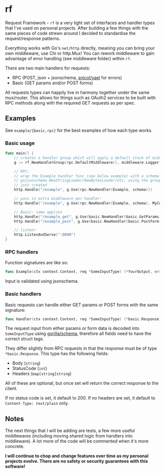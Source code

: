 # rf

Request Framework - `rf` is a very light set of interfaces and handler types
that I've used on personal projects. After building a few things with the same
pieces of code strewn around I decided to standardise the request/response
patterns.

Everything works with Go's `net/http` directly, meaning you can bring your own
middleware, use Chi or http.Mux! You can rework middleware to gain advantage of
error handling (see middleware folder) within `rf`.

There are two main handlers for requests:

* RPC (POST, json + jsonschema,
[snicol/yael](https://github.com/snicol/yael) for errors)
* Basic (GET params and/or POST forms)

All requests types can happily live in harmony together under the same
mux/router. This allows for things such as OAuth2 services to be built with RPC
methods along with the required GET requests as per spec.

## Examples

See `example/{basic,rpc}` for the best examples of how each type works.

### Basic usage

```go
func main() {
    // creates a handler group which will apply a default stack of middleware
    g := rf.NewHandlerGroup(rpc.DefaultMiddleware(), middleware.Logger(logger))

    // RPC:
    // wrap the Example handler func (see below example) with a schema loaded using
    // gojsonschema.NewStringLoader/NewBytesLoader/etc, using the group we
    // just created
    http.Handle("/example", g.Use(rpc.NewHandler(Example, schema)))

    // pass in extra middleware per handler:
    http.Handle("/example", g.Use(rpc.NewHandler(Example, schema), MyCustomMiddleware, AnotherMiddleware, ...etc))

    // Basic: same applies
    http.Handle("/example_get", g.Use(basic.NewHandler(basic.GetParams, Example), MyCustomMiddleware))
    http.Handle("/example_post", g.Use(basic.NewHandler(basic.PostForm, Example), MyCustomMiddleware))

    // listen!
    http.ListenAndServe(":8000")
}
```

### RPC handlers

Function signatures are like so:

```go
func Example(ctx context.Context, req *SomeInputType) (*YourOutput, error)
```

Input is validated using jsonschema.

### Basic handlers

Basic requests can handle either GET params or POST forms with the same
signature:

```go
func Handler(ctx context.Context, req *SomeInputType) (*basic.Response, error)
```

The request input from either params or form data is decoded into
`SomeInputType` using [gorilla/schema](https://github.com/gorilla/schema),
therefore all fields need to have the correct struct tags.

They differ slightly from RPC requests in that the response must be of type
`*basic.Response`. This type has the following fields:

* Body (`string`)
* StatusCode (`int`)
* Headers (`map[string]string`)

All of these are optional, but once set will return the correct response to the
client.

If no status code is set, it default to 200. If no headers are set, it default
to `Content-Type: text/plain` only.

## Notes

The next things that I will be adding are tests, a few more useful
middlewares (including moving shared logic from handlers into middleware). A lot
more of the code will be commented when it's more concrete.

**I will continue to chop and change features over time as my personal projects
evolve. There are no safety or security guarantees with this software!**
